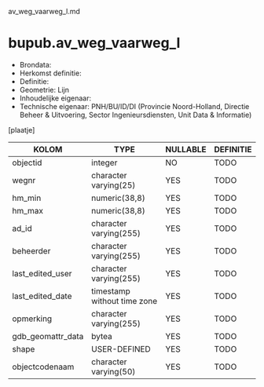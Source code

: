 av_weg_vaarweg_l.md

# bupub.av_weg_vaarweg_l


* Brondata: 
* Herkomst definitie: 
* Definitie: 
* Geometrie: Lijn
* Inhoudelijke eigenaar: 
* Technische eigenaar: PNH/BU/ID/DI (Provincie Noord-Holland, Directie Beheer & Uitvoering, Sector Ingenieursdiensten, Unit Data & Informatie)

[plaatje]


|KOLOM                            |TYPE                       |NULLABLE|DEFINITIE|
|------                           |----                       |-----   |-----    |
|objectid                         |integer                    |NO      |TODO|
|wegnr                            |character varying(25)      |YES     |TODO|
|hm_min                           |numeric(38,8)              |YES     |TODO|
|hm_max                           |numeric(38,8)              |YES     |TODO|
|ad_id                            |character varying(255)     |YES     |TODO|
|beheerder                        |character varying(255)     |YES     |TODO|
|last_edited_user                 |character varying(255)     |YES     |TODO|
|last_edited_date                 |timestamp without time zone|YES     |TODO|
|opmerking                        |character varying(255)     |YES     |TODO|
|gdb_geomattr_data                |bytea                      |YES     |TODO|
|shape                            |USER-DEFINED               |YES     |TODO|
|objectcodenaam                   |character varying(50)      |YES     |TODO|
